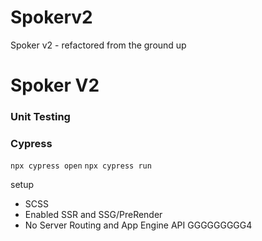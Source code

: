 # Spokerv2
Spoker v2 - refactored from the ground up


# Spoker V2


### Unit Testing



### Cypress
`npx cypress open`
`npx cypress run`

setup
- SCSS
- Enabled SSR and SSG/PreRender
- No Server Routing and App Engine API GGGGGGGGG4